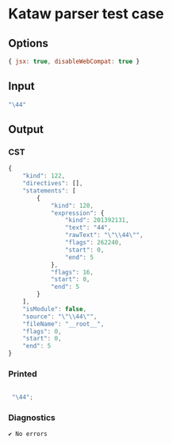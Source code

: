 # Kataw parser test case

## Options

`````js
{ jsx: true, disableWebCompat: true }
`````

## Input

`````js
"\44"
`````

## Output

### CST

```javascript
{
    "kind": 122,
    "directives": [],
    "statements": [
        {
            "kind": 120,
            "expression": {
                "kind": 201392131,
                "text": "44",
                "rawText": "\"\\44\"",
                "flags": 262240,
                "start": 0,
                "end": 5
            },
            "flags": 16,
            "start": 0,
            "end": 5
        }
    ],
    "isModule": false,
    "source": "\"\\44\"",
    "fileName": "__root__",
    "flags": 0,
    "start": 0,
    "end": 5
}
```

### Printed

```javascript

 "\44"; 
```

### Diagnostics

```javascript
✔ No errors
```

